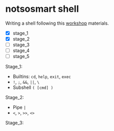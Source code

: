 # notsosmart shell

Writing a shell following this [workshop](https://github.com/tokenrove/build-your-own-shell/blob/master/README.md) materials.

- [x] stage_1
- [x] stage_2
- [ ] stage_3
- [ ] stage_4
- [ ] stage_5

Stage_1:
- Builtins: `cd`, `help`, `exit`, `exec`
- `!`, `;`, `&&`, `||`, `\`
- Subshell `( [cmd] )`

Stage_2:
- Pipe `|`
- `<`, `>`, `>>`, `<>`
<!-- - `<&`, `&>` -->

Stage_3: